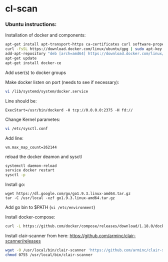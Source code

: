 # cl-scan

### Ubuntu instructions:

Installation of docker and components:

```bash
apt-get install apt-transport-https ca-certificates curl software-properties-common -y
curl -fsSL https://download.docker.com/linux/ubuntu/gpg | sudo apt-key add -
add-apt-repository "deb [arch=amd64] https://download.docker.com/linux/ubuntu $(lsb_release -cs) stable"
apt-get update
apt-get install docker-ce
```

Add user(s) to docker groups  

Make docker listen on port (needs to see if necessary):
```bash
vi /lib/systemd/system/docker.service
```
Line should be:
```
ExecStart=/usr/bin/dockerd -H tcp://0.0.0.0:2375 -H fd://
```
Change Kernel parametes:
```bash
vi /etc/sysctl.conf
```
Add line:
```
vm.max_map_count=262144
```
reload the docker deamon and sysctl
```bash
systemctl daemon-reload
service docker restart
sysctl -p
```
Install go:
```
wget https://dl.google.com/go/go1.9.3.linux-amd64.tar.gz
tar -C /usr/local -xzf go1.9.3.linux-amd64.tar.gz
```
Add go bin to $PATH  (`vi /etc/environment`)

Install docker-compose:
```bash
curl -L https://github.com/docker/compose/releases/download/1.18.0/docker-compose-`uname -s`-`uname -m` -o /usr/local/bin/docker-compose
```
Install clair-scanner from here:
https://github.com/arminc/clair-scanner/releases
```bash
wget -O /usr/local/bin/clair-scanner 'https://github.com/arminc/clair-scanner/releases/download/v8/clair-scanner_linux_amd64'
chmod 0755 /usr/local/bin/clair-scanner
```

